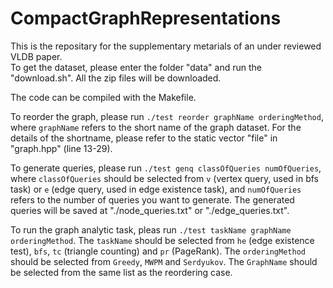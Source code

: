 # CompactGraphRepresentations
This is the repositary for the supplementary metarials of an under reviewed VLDB paper.  
To get the dataset, please enter the folder "data" and run the "download.sh". All the zip files will be downloaded.

The code can be compiled with the Makefile.

To reorder the graph, please run `./test reorder graphName orderingMethod`, where `graphName` refers to the short name of the graph dataset. For the details of the shortname, please refer to the static vector "file" in "graph.hpp" (line 13-29).

To generate queries, please run `./test genq classOfQueries numOfQueries`, where `classOfQueries` should be selected from `v` (vertex query, used in bfs task) or `e` (edge query, used in edge existence task), and `numOfQueries` refers to the number of queries you want to generate. The generated queries will be saved at "./node_queries.txt" or "./edge_queries.txt".

To run the graph analytic task, pleas run `./test taskName graphName orderingMethod`. The `taskName` should be selected from `he` (edge existence test), `bfs`, `tc` (triangle counting) and `pr` (PageRank). The `orderingMethod` should be selected from `Greedy`, `MWPM` and `Serdyukov`. The `GraphName` should be selected from the same list as the reordering case.  
